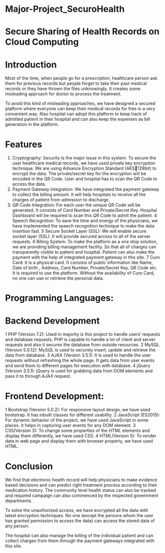 # Major-Project_SecuroHealth

# Secure Sharing of Health Records on Cloud Computing

# Introduction
Most of the time, when people go for a prescription, healthcare person ask them for previous records but people forget to take their past medical records or they have thrown the files unknowingly.  It creates some misleading approach for doctor to process the treatment.

To avoid this kind of misleading approaches, we have designed a secured platform where everyone can keep their medical records for free in a very convenient way. Also hospital can adopt this platform to keep track of admitted patient in their hospital and can also keep the expenses as bill generation in the platform.

# Features

1. Cryptography:
Security is the major issue in this system. To secure the user healthcare medical records, we have used private key encryption technique. We are using Advance Encryption Standard (AES128bit) to encrypt the data. The private/secret key for the encryption will be encoded in the QR Code. User and hospital has to scan the QR Code to access the data.
2. Payment Gateway Integration: We have integrated the payment gateway to collect the billing amount. It will help hospitals to receive all the charges of patient from admission to discharge.
3. QR Code Integration:
For each user the unique QR Code will be generated. It consists of Card Number and 
Private/Secret Key. Hospital Dashboard will be required to scan this QR Code to admit the 
patient.
4 Speech Recognition:
To save the time and energy of the physicians, we have implemented the speech recognition 
technique to make the data insertion fast.
5 Secure Socket Layer (SSL):
We will enable secure socket layer (SSL). It will provide secured access to all of the server 
requests.
6 Billing System:
To make the platform as a one stop solution, we are providing billing management facility. So
that all of charges can transparently visible to patient and hospital. Patient can also make the 
payment with the help of integrated payment gateway in this site.
7 Curo Card:
It is a physical card. It consists of public information like Name, Date of birth , Address, Card 
Number, Private/Secret Key, QR Code etc. It is required to use the platform. Without the 
availability of Curo Card, no one can use or retrieve the personal data.

# Programming Languages:

# Backend Development 
1 PHP (Version 7.2):
Used in majority is this project to handle users’ requests and database requests. PHP is capable 
to handle a lot of client and server requests and also it secures the database from outside
resources.
2 MySQL (Version 5.0.12):
MySQL is used to securely insert, update and retrieve the data from database.
3 AJAX (Version 3.5.1):
It is used to handle the user requests without refreshing the whole page. It gets data from user 
events and send them to different pages for execution with database.
4 jQuery (Version 3.5.1):
jQuery is used for grabbing data from DOM elements and pass it to through AJAX request.

# Frontend Development:
1 Bootstrap (Version 5.0.2):
For responsive layout design, we have used bootstrap. It has inbuilt classes for different 
usability.
2 JavaScript (ES2015):
For dynamic behavior of the project, we have used JavaScript in some places. It helps in capturing 
user events for any DOM element.
3 CSS(Version 3):
To change some properties of the HTML elements and display them differently, we have used 
CSS.
4 HTML(Version 5):
To render data in web page and display them with browser property, we have used HTML.

# Conclusion
We find that electronic health record will help physicians to make evidence based decisions and can predict right treatment process according to their medication history. The community level health status can also be tracked and required campaign can also commenced by the respected government departments. 

To solve the unauthorized access, we have encrypted all the data with latest encryption techniques. No one (except the persons whom the user has granted permission to access the data) can access the stored data of any person.

The hospital can also manage the billing of the individual patient and can collect charges from them through the payment gateways integrated with this site. 
